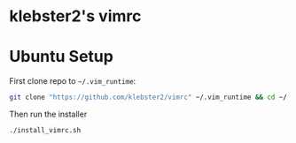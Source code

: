 # klebster2's vimrc

Ubuntu Setup
============

First clone repo to `~/.vim_runtime`:

```bash
git clone "https://github.com/klebster2/vimrc" ~/.vim_runtime && cd ~/.vim_runtime
```

Then run the installer

``` bash
./install_vimrc.sh
```

